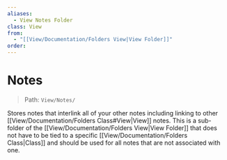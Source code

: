```yaml
---
aliases:
  - View Notes Folder
class: View
from:
  - "[[View/Documentation/Folders View|View Folder]]"
order:
---
```

# Notes

> Path: `View/Notes/`

Stores notes that interlink all of your other notes including linking to other [[View/Documentation/Folders Class#View|View]] notes. This is a sub-folder of the [[View/Documentation/Folders View|View Folder]] that does not have to be tied to a specific [[View/Documentation/Folders Class|Class]] and should be used for all notes that are not associated with one.
